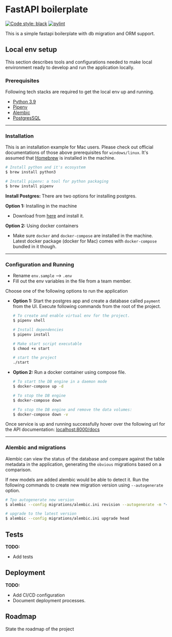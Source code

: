 # FastAPI boilerplate

[![Code style: black](https://img.shields.io/badge/code%20style-black-000000.svg)](https://github.com/psf/black)
[![pylint](https://img.shields.io/badge/Pylint-enabled-brightgreen)](https://pylint.org/)

This is a simple fastapi boilerplate with db migration and ORM support.

## Local env setup

This section describes tools and configurations needed to make local environment ready to develop and run the application locally.

### Prerequisites

Following tech stacks are required to get the local env up and running.

- [Python 3.9](https://www.python.org/downloads/)
- [Pipenv](https://pipenv.kennethreitz.org/en/latest/)
- [Alembic](https://alembic.sqlalchemy.org/en/latest/front.html#installation)
- [PostgresSQL](https://www.postgresql.org/)

---

### Installation

This is an installation example for Mac users. Please check out official documentations of those above prerequisites for `windows/linux`. It's assumed that [Homebrew](https://brew.sh) is installed in the machine.

```sh
# Install python and it's ecosystem
$ brew install python3

# Install pipenv: a tool for python packaging
$ brew install pipenv
```

**Install Postgres:** There are two options for installing postgres.

**Option 1:** Installing in the machine

- Download from [here](https://www.postgresql.org/download/) and install it.

**Option 2:** Using docker containers

- Make sure `docker` and `docker-compose` are installed in the machine. Latest docker package (docker for Mac) comes with `docker-compose` bundled in it though.

---

### Configuration and Running

- Rename `env.sample` --> `.env`
- Fill out the env variables in the file from a team member.

Choose one of the following options to run the application

- **Option 1:** Start the postgres app and create a database called `payment` from the UI. Execute following commands from the root of the project.

  ```sh
  # To create and enable virtual env for the project.
  $ pipenv shell

  # Install dependencies
  $ pipenv install

  # Make start script executable
  $ chmod +x start

  # start the project
  ./start
  ```

- **Option 2:** Run a docker container using compose file.

  ```sh
  # To start the DB engine in a daemon mode
  $ docker-compose up -d

  # To stop the DB engine
  $ docker-compose down

  # To stop the DB engine and remove the data volumes:
  $ docker-compose down -v
  ```

Once service is up and running successfully hover over the following url for the API documentation:
[localhost:8000/docs](http://127.0.0.1:9000/docs)

---

### Alembic and migrations
Alembic can view the status of the database and compare against the table metadata in the application, generating the `obvious` migrations based on a comparison.

If new models are added alembic would be able to detect it. Run the following commands to create new migration version using `--autogenerate` option.

```sh
# Tpo autogenerate new version
$ alembic --config migrations/alembic.ini revision --autogenerate -m "<commit_message>"

# upgrade to the latest version
$ alembic --config migrations/alembic.ini upgrade head

```

## Tests

**TODO:**

- Add tests

## Deployment

**TODO:**

- Add CI/CD configuration
- Document deployment processes.

## Roadmap

State the roadmap of the project
